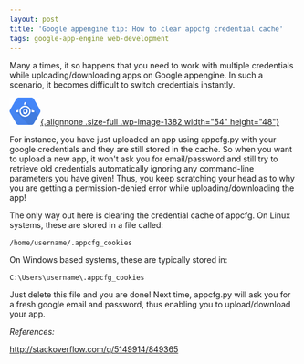 ```yaml
---
layout: post
title: 'Google appengine tip: How to clear appcfg credential cache'
tags: google-app-engine web-development
---
```


Many a times, it so happens that you need to work with multiple credentials while uploading/downloading apps on Google appengine. In such a scenario, it becomes difficult to switch credentials instantly.<!--more-->

[![gae\_new\_Logo](/uploads/old/gae_new_Logo.png){.alignnone .size-full .wp-image-1382 width="54" height="48"}](/uploads/old/gae_new_Logo.png)

For instance, you have just uploaded an app using appcfg.py with your google credentials and they are still stored in the cache. So when you want to upload a new app, it won't ask you for email/password and still try to retrieve old credentials automatically ignoring any command-line parameters you have given! Thus, you keep scratching your head as to why you are getting a permission-denied error while uploading/downloading the app!

The only way out here is clearing the credential cache of appcfg. On Linux systems, these are stored in a file called:

	/home/username/.appcfg_cookies

On Windows based systems, these are typically stored in:

	C:\Users\username\.appcfg_cookies

Just delete this file and you are done! Next time, appcfg.py will ask you for a fresh google email and password, thus enabling you to upload/download your app.

*References:*

<http://stackoverflow.com/q/5149914/849365>